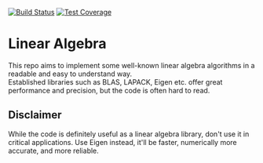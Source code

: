 [![Build Status](https://github.com/tttapa/Linear-Algebra/workflows/CI%20Tests/badge.svg#)](https://github.com/tttapa/Linear-Algebra/actions)
[![Test Coverage](https://img.shields.io/endpoint?url=https://raw.githubusercontent.com/tttapa/Linear-Algebra/master/docs/Coverage/shield.io.coverage.json)](https://tttapa.github.io/Linear-Algebra/Coverage/index.html)


# Linear Algebra

This repo aims to implement some well-known linear algebra algorithms in a 
readable and easy to understand way.  
Established libraries such as BLAS, LAPACK, Eigen etc. offer great performance
and precision, but the code is often hard to read.

## Disclaimer

While the code is definitely useful as a linear algebra library, don't use it
in critical applications. Use Eigen instead, it'll be faster, numerically more
accurate, and more reliable.